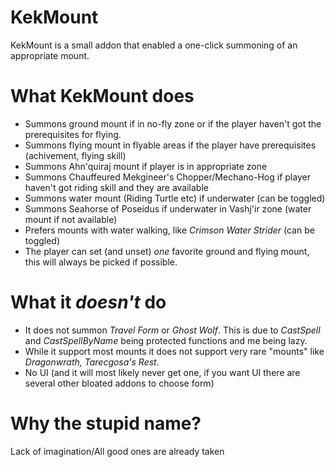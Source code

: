 # KekMount
KekMount is a small addon that enabled a one-click summoning of an appropriate mount.

# What KekMount does
* Summons ground mount if in no-fly zone or if the player haven't got the prerequisites for flying.
* Summons flying mount in flyable areas if the player have prerequisites (achivement, flying skill)
* Summons Ahn'quiraj mount if player is in appropriate zone
* Summons Chauffeured Mekgineer's Chopper/Mechano-Hog if player haven't got riding skill and they are available
* Summons water mount (Riding Turtle etc) if underwater (can be toggled)
* Summons Seahorse of Poseidus if underwater in Vashj'ir zone (water mount if not available)
* Prefers mounts with water walking, like _Crimson Water Strider_ (can be toggled)
* The player can set (and unset) _one_ favorite ground and flying mount, this will always be picked if possible.

# What it _doesn't_ do
* It does not summon _Travel Form_ or _Ghost Wolf_. This is due to _CastSpell_ and _CastSpellByName_ being protected functions and me being lazy.
* While it support most mounts it does not support very rare "mounts" like _Dragonwrath, Tarecgosa's Rest_.
* No UI (and it will most likely never get one, if you want UI there are several other bloated addons to choose form)

# Why the stupid name?
Lack of imagination/All good ones are already taken
